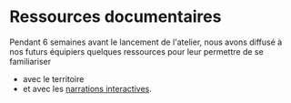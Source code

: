 # Ressources documentaires

Pendant 6 semaines avant le lancement de l'atelier, nous avons diffusé à nos futurs équipiers quelques ressources pour leur permettre de se familiariser 
- avec le territoire 
- et avec les [narrations interactives](narrations-interactives).
